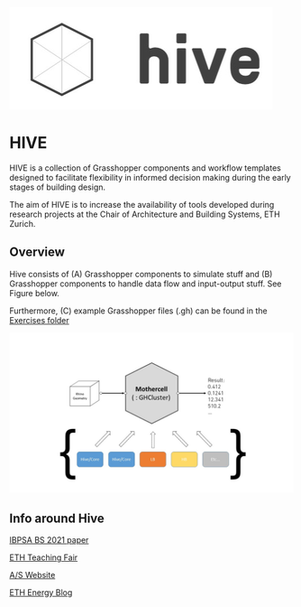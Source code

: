 ![Hive Architecture](https://github.com/architecture-building-systems/hive/blob/master/repository_files/Hive_Logo_medium.jpg)

# HIVE

HIVE is a collection of Grasshopper components and workflow templates designed to facilitate flexibility in informed decision making during the early stages of building design.

The aim of HIVE is to increase the availability of tools developed during research projects at the Chair of Architecture and Building Systems, ETH Zurich.  

## Overview

Hive consists of (A) Grasshopper components to simulate stuff and (B) Grasshopper components to handle data flow and input-output stuff. See Figure below. 

Furthermore, (C) example Grasshopper files (.gh) can be found in the [Exercises folder](https://github.com/architecture-building-systems/hive/tree/master/GrasshopperExamples)

![Hive Architecture](https://github.com/architecture-building-systems/hive/blob/master/repository_files/00_Hive_Architecture.jpg)

## Info around Hive

[IBPSA BS 2021 paper](https://www.research-collection.ethz.ch/handle/20.500.11850/527270)

[ETH Teaching Fair](https://learning-teaching-fair.ethz.ch/project/energy-and-climate-systems-iii/)

[A/S Website](https://systems.arch.ethz.ch/demonstrators/hive)

[ETH Energy Blog](https://blogs.ethz.ch/energy/smart-grids/)
